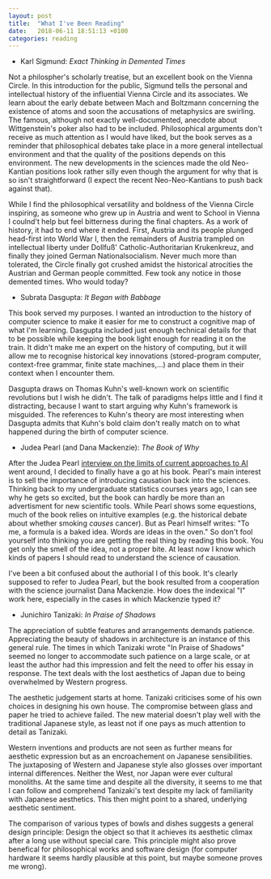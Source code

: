 ```yaml
---
layout: post
title:  "What I've Been Reading"
date:   2018-06-11 18:51:13 +0100
categories: reading
---
```


- Karl Sigmund: *Exact Thinking in Demented Times*

Not a philospher's scholarly treatise, but an excellent book on the Vienna Circle. In this introduction for the public, Sigmund tells the personal and intellectual history of the influential Vienna Circle and its associates. We learn about the early debate between Mach and Boltzmann concerning the existence of atoms and soon the accusations of metaphysics are swirling. The famous, although not exactly well-documented, anecdote about Wittgenstein's poker also had to be included. Philosophical arguments don't receive as much attention as I would have liked, but the book serves as a reminder that philosophical debates take place in a more general intellectual environment and that the quality of the positions depends on this environment. The new developments in the sciences made the old Neo-Kantian positions look rather silly even though the argument for why that is so isn't straightforward (I expect the recent Neo-Neo-Kantians to push back against that).

While I find the philosophical versatility and boldness of the Vienna Circle inspiring, as someone who grew up in Austria and went to School in Vienna I coulnd't help but feel bitterness during the final chapters. As a work of history, it had to end where it ended. First, Austria and its people plunged head-first into World War I, then the remainders of Austria trampled on intellectual liberty under Dollfuß' Catholic-Authoritarian Krukenkreuz, and finally they joined German Nationalsocialism. Never much more than tolerated, the Circle finally got crushed amidst the historical atrocities the Austrian and German people committed. Few took any notice in those demented times. Who would today?

- Subrata Dasgupta: *It Began with Babbage*

This book served my purposes. I wanted an introduction to the history of computer science to make it easier for me to construct a cognitive map of what I'm learning. Dasgupta included just enough technical details for that to be possible while keeping the book light enough for reading it on the train. It didn't make me an expert on the history of computing, but it will allow me to recognise historical key innovations (stored-program computer, context-free grammar, finite state machines,...) and place them in their context when I encounter them.

Dasgupta draws on Thomas Kuhn's well-known work on scientific revolutions but I wish he didn't. The talk of paradigms helps little and I find it distracting, because I want to start arguing why Kuhn's framework is misguided. The references to Kuhn's theory are most interesting when Dasgupta admits that Kuhn's bold claim don't really match on to what happened during the birth of computer science.

- Judea Pearl (and Dana Mackenzie): *The Book of Why*

After the Judea Pearl [interview on the limits of current approaches to AI](https://www.theatlantic.com/technology/archive/2018/05/machine-learning-is-stuck-on-asking-why/560675/?single_page=true) went around, I decided to finally have a go at his book. Pearl's main interest is to sell the importance of introducing causation back into the sciences. Thinking back to my undergraduate statistics courses years ago, I can see why he gets so excited, but the book can hardly be more than an advertisment for new scientific tools. While Pearl shows some equestions, much of the book relies on intuitive examples (e.g. the historical debate about whether smoking *causes* cancer). But as Pearl himself writes:
"To me, a formula is a baked idea. Words are ideas in the oven."
So don't fool yourself into thinking you are getting the real thing by reading this book. You get only the smell of the idea, not a proper bite. At least now I know which kinds of papers I should read to understand the science of causation.

I've been a bit confused about the authorial I of this book. It's clearly supposed to refer to Judea Pearl, but the book resulted from a cooperation with the science journalist Dana Mackenzie. How does the indexical "I" work here, especially in the cases in which Mackenzie typed it?


- Junichiro Tanizaki: *In Praise of Shadows*

The appreciation of subtle features and arrangements demands patience. Appreciating the beauty of shadows in architecture is an instance of this general rule. The times in which Tanizaki wrote "In Praise of Shadows" seemed no longer to accommodate such patience on a large scale, or at least the author had this impression and felt the need to offer his essay in response. The text deals with the lost aesthetics of Japan due to being overwhelmed by Western progress.

The aesthetic judgement starts at home. Tanizaki criticises some of his own choices in designing his own house. The compromise between glass and paper he tried to achieve failed. The new material doesn't play well with the traditional Japanese style, as least not if one pays as much attention to detail as Tanizaki. 

Western inventions and products are not seen as further means for aesthetic expression but as an encroachement on Japanese sensibilities. The juxtaposing of Western and Japanese style also glosses over important internal differences. Neither the West, nor Japan were ever cultural monoliths. At the same time and despite all the diversity, it seems to me that I can follow and comprehend Tanizaki's text despite my lack of familiarity with Japanese aesthetics. This then might point to a shared, underlying aesthetic sentiment.

The comparison of various types of bowls and dishes suggests a general design principle: Design the object so that it achieves its aesthetic climax after a long use without special care. This principle might also prove benefical for philosophical works and software design (for computer hardware it seems hardly plausible at this point, but maybe someone proves me wrong).